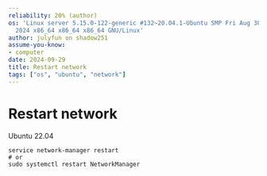 ```yaml
---
reliability: 20% (author)
os: 'Linux server 5.15.0-122-generic #132~20.04.1-Ubuntu SMP Fri Aug 30 15:50:07 UTC
  2024 x86_64 x86_64 x86_64 GNU/Linux'
author: julyfun on shadow251
assume-you-know:
- computer
date: 2024-09-29
title: Restart network
tags: ["os", "ubuntu", "network"]
---
```

# Restart network

Ubuntu 22.04

```
service network-manager restart
# or
sudo systemctl restart NetworkManager
```


